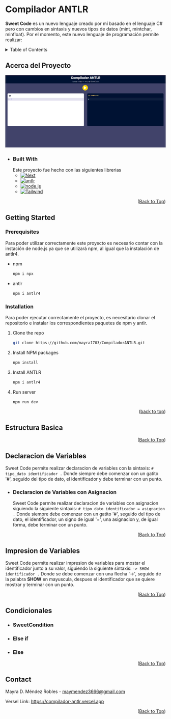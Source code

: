 # Compilador ANTLR
**Sweet Code** es un nuevo lenguaje creado por mí basado en el lenguaje C# pero con cambios en sintaxis y nuevos tipos de datos (mint, mintchar, minfloat). Por el momento, este nuevo lenguaje de programación permite realizar:

<!-- TABLE OF CONTENTS -->
<details>
  <summary>Table of Contents</summary>
  <ol>
    <li><a href="#acerca-del-proyecto">Acerca del proyecto</a></li>
    <ul>
        <li><a href="#built-with">Built With</a></li>
    </ul>
    <li>
      <a href="#getting-started">Getting Started</a>
      <ul>
        <li><a href="#prerequisites">Prerequisites</a></li>
        <li><a href="#installation">Installation</a></li>
      </ul>
    </li>
    <li><a href="#estructura-basica">Estructura Basica</a></li>
    <li>
      <a href="#declaracion-de-variables">Declaracion de Variables</a>
      <ul>
        <li><a href="#declaracion-de-variables-con-asignacion">Declaracion de Variables con Asignación</a></li>
      </ul>
    </li>
    <li>
      <a href="#impresion-de-variables">Impresion de variables</a>
    </li>
    <li><a href="#condicionales">Condicionales</a></li>
    <ul>
        <li><a href="#sweetcondition">SweetCondition</a></li>
        <li><a href="#else-if">Else if</a></li>
        <li><a href="#else">Else</a></li>
    </ul>
    <li><a href="#contact">Contact</a></li>
  </ol>
</details>

## Acerca del Proyecto
[![Product Name Screen Shot][product-screenshot]](https://compilador-antlr.vercel.app)

* ### Built With
  Este proyecto fue hecho con las siguientes librerias
  * [![Next][Next.js]][Next-url]
  * [![antlr][antlr]][antlr-url]
  * [![node.js][node.js]][node-url] 
  * [![Tailwind][Tailwind.css]][Tailwind-url]
<p align="right">(<a href="#compilador-antlr">Back to Top</a>)</p>

## Getting Started
  
  ### Prerequisites
  Para poder utilizar correctamente este proyecto es necesario contar con la instación de node.js ya que se utilizará npm, al igual que la instalación de antlr4.
  * npm
    ```sh
    npm i npx
    ```
  
  * antlr
    ```sh
    npm i antlr4
    ```

  ### Installation
  Para poder ejecutar correctamente el proyecto, es necesitario clonar el repositorio e instalar los correspondientes paquetes de npm y antlr.

  1. Clone the repo
     ```sh
     git clone https://github.com/mayra1703/CompiladorANTLR.git
     ```
  2. Install NPM packages
     ```sh
     npm install
     ```
  3. Install ANTLR
     ```sh
     npm i antlr4
     ```
  4. Run server
     ```sh
     npm run dev
     ```
  <p align="right">(<a href="#readme-top">back to top</a>)</p>


## Estructura Basica
<p align="right">(<a href="#compilador-antlr">Back to Top</a>)</p>
  
## Declaracion de Variables
Sweet Code permite realizar declaracion de variables con la sintaxis: `# tipo_dato identificador .` Donde siempre debe comenzar con un gatito '#', seguido del tipo de dato, el identificador y debe terminar con un punto.

* ### Declaracion de Variables con Asignacion
  Sweet Code permite realizar declaracion de variables con asignacion siguiendo la siguiente sintaxis: `# tipo_dato identificador = asignacion .`
Donde siempre debe comenzar con un gatito '#', seguido del tipo de dato, el identificador, un signo de igual '=', una asignacion y, de igual forma, debe terminar con un punto.
<p align="right">(<a href="#compilador-antlr">Back to Top</a>)</p>

## Impresion de Variables
Sweet Code permite realizar impresion de variables para mostar el identificador junto a su valor, siguiendo la siguiente sintaxis: `-> SHOW identificador .` Donde se debe comenzar con una flecha '->', seguido de la palabra **SHOW** en mayuscula, despues el identificador que se quiere mostrar y terminar con un punto.
<p align="right">(<a href="#compilador-antlr">Back to Top</a>)</p>

## Condicionales
  
* ### SweetCondition

* ### Else if

* ### Else
  <p align="right">(<a href="#compilador-antlr">Back to Top</a>)</p>

<!-- CONTACT -->
## Contact
Mayra D. Méndez Robles - maymendez3666@gmail.com

Versel Link: https://compilador-antlr.vercel.app

<p align="right">(<a href="#compilador-antlr">Back to Top</a>)</p>

<!-- MARKDOWN LINKS & IMAGES -->
<!-- https://www.markdownguide.org/basic-syntax/#reference-style-links -->
[Next.js]: https://img.shields.io/badge/next.js-000000?style=for-the-badge&logo=nextdotjs&logoColor=white
[Next-url]: https://nextjs.org/
[Tailwind.css]: https://img.shields.io/badge/Tailwind_CSS-38B2AC?style=for-the-badge&logo=tailwind-css&logoColor=white
[Tailwind-url]: https://tailwindcss.com
[antlr]: https://img.shields.io/badge/ANTLR-FF0000?style=for-the-badge&logo=antlr&logoColor=white
[antlr-url]: https://www.antlr.org
[node.js]: https://img.shields.io/badge/Node.js-339933?style=for-the-badge&logo=node.js&logoColor=white
[node-url]: https://nodejs.org/en
[product-screenshot]: public/screenshot.png
